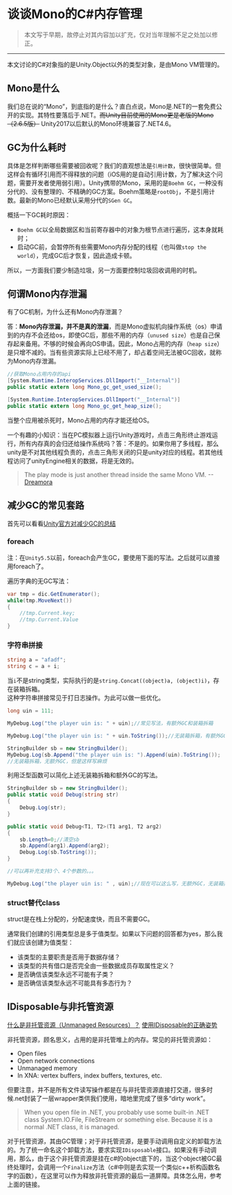 # 谈谈Mono的C\#内存管理

> 本文写于早期，故停止对其内容加以扩充，仅对当年理解不足之处加以修正。

---

本文讨论的C\#对象指的是Unity.Object以外的类型对象，是由Mono VM管理的。

## Mono是什么

我们总在说的“Mono”，到底指的是什么？直白点说，Mono是.NET的一套免费公开的实现。其特性要落后于.NET。~~而Unity目前使用的Mono更是老版的Mono（2.6.5版）~~ Unity2017以后默认的Mono环境兼容了.NET4.6。

## GC为什么耗时

具体是怎样判断哪些需要被回收呢？我们的直观想法是`引用计数`，很快很简单。但这样会有循环引用而不得释放的问题（iOS用的是自动引用计数，为了解决这个问题，需要开发者使用弱引用）。Unity携带的Mono，采用的是`Boehm GC`，一种没有分代的、没有整理的、不精确的GC方案。Boehm策略是`rootObj`，不是引用计数。最新的Mono已经默认采用分代的`SGen GC`。

概括一下GC耗时原因：

* `Boehm GC`以全局数据区和当前寄存器中的对象为根节点进行遍历，这本身就耗时；
* 启动GC前，会暂停所有些需要Mono内存分配的线程（也叫做`stop the world`），完成GC后才恢复，因此造成卡顿。

所以，一方面我们要少制造垃圾，另一方面要控制垃圾回收调用的时机。

## 何谓Mono内存泄漏

有了GC机制，为什么还有Mono内存泄漏？

答：**Mono内存泄漏，并不是真的泄漏**，而是Mono虚拟机向操作系统（os）申请到的内存不会还给os，即使GC后，那些不用的内存（`unused size`）也是自己保存起来备用。不够的时候会再向OS申请。因此，Mono占用的内存（`heap size`）是只增不减的。当有些资源实际上已经不用了，却占着空间无法被GC回收，就称为Mono内存泄漏。

```csharp
//获取Mono占用内存的api
[System.Runtime.InteropServices.DllImport("__Internal")]
public static extern long Mono_gc_get_used_size();

[System.Runtime.InteropServices.DllImport("__Internal")]
public static extern long Mono_gc_get_heap_size();
```

当整个应用被杀死时，Mono占用的内存才能还给OS。

一个有趣的小知识：当在PC模拟器上运行Unity游戏时，点击三角形终止游戏运行，所有内存真的会归还给操作系统吗？答：不是的。如果你用了多线程，那么unity是不对其他线程负责的，点击三角形关闭的只是unity对应的线程。若其他线程访问了unityEngine相关的数据，将是无效的。

> The play mode is just another thread inside the same Mono VM. --[Dreamora](https://forum.unity3d.com/threads/threading-causes-memory-leak.87652/)

## 减少GC的常见套路

首先可以看看[Unity官方对减少GC的总结](https://unity3d.com/learn/tutorials/topics/performance-optimization/optimizing-garbage-collection-unity-games)

### foreach

注：在`Unity5.5`以前，foreach会产生GC，要使用下面的写法。之后就可以直接用foreach了。

遍历字典的无GC写法：

```csharp
var tmp = dic.GetEnumerator();
while(tmp.MoveNext())
{
    //tmp.Current.key;
    //tmp.Current.Value
}
```

### 字符串拼接

```csharp
string a = "afadf";
string c = a + i;
```

当`i`不是string类型，实际执行的是`string.Concat((object)a, (object)i)`，存在装箱拆箱。  
这种字符串拼接常见于打日志操作。为此可以做一些优化。

```csharp
long uin = 111;

MyDebug.Log("the player uin is: " + uin);//常见写法，有额外GC和装箱拆箱

MyDebug.Log("the player uin is: " + uin.ToString());//无装箱拆箱，有额外GC

StringBuilder sb = new StringBuilder();
MyDebug.Log(sb.Append("the player uin is: ").Append(uin).ToString()); 
//无装箱拆箱，无额外GC，但是这样写麻烦
```

利用泛型函数可以简化上述无装箱拆箱和额外GC的写法。

```csharp
StringBuilder sb = new StringBuilder();
public static void Debug(string str)
{
    Debug.Log(str);
}

public static void Debug<T1, T2>(T1 arg1, T2 arg2)
{
    sb.Length=0;//清空sb
    sb.Append(arg1).Append(arg2);
    Debug.Log(sb.ToString());
}

//可以再补充支持3个、4个参数的。。。

MyDebug.Log("the player uin is: " , uin);//现在可以这么写，无额外GC，无装箱拆箱
```


### struct替代class

struct是在栈上分配的，分配速度快，而且不需要GC。 

通常我们创建的引用类型总是多于值类型。如果以下问题的回答都为yes，那么我们就应该创建为值类型：

* 该类型的主要职责是否用于数据存储？
* 该类型的共有借口是否完全由一些数据成员存取属性定义？
* 是否确信该类型永远不可能有子类？
* 是否确信该类型永远不可能具有多态行为？

## IDisposable与非托管资源

[什么是非托管资源（Unmanaged Resources）？](https://stackoverflow.com/questions/3433197/what-exactly-are-unmanaged-resources)
[使用IDisposable的正确姿势](https://stackoverflow.com/questions/538060/proper-use-of-the-idisposable-interface)

非托管资源，顾名思义，占用的是非托管堆上的内存。常见的非托管资源如：

- Open files
- Open network connections
- Unmanaged memory
- In XNA: vertex buffers, index buffers, textures, etc.

但要注意，并不是所有文件读写操作都是在与非托管资源直接打交道，很多时候.net封装了一层wrapper类供我们使用，暗地里完成了很多“dirty work”。

> When you open file in .NET, you probably use some built-in .NET class System.IO.File, FileStream or something else. Because it is a normal .NET class, it is managed.

对于托管资源，其由GC管理；对于非托管资源，是要手动调用自定义的卸载方法的。为了统一命名这个卸载方法，要求实现`IDisposable`接口。如果没有手动调用，那么，由于这个非托管资源是挂在c#的object底下的，当这个object被GC最终处理时，会调用一个`Finalize`方法（c#中则是去实现一个类似c++析构函数名字的函数），在这里可以作为释放非托管资源的最后一道屏障。具体怎么用，参考上面的链接。

